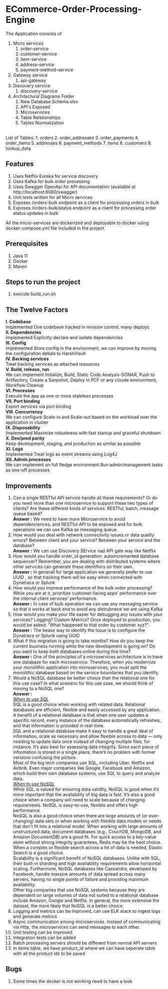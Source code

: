 # ECommerce-Order-Processing-Engine

The Application consists of 
1. Micro services
	1. order-service
	2. customer-service
	3. item-service
	4. address-service
	5. payment-method-service
2. Gateway service
	1. api-gateway
3. Discovery service
	1. discovery-service
4. Architectural Diagrams Folder
	1. New Database Schema.xlsx
	2. API's Exposed
	3. Microservices
	4. Table Relationships
	5. Tables Normalization
	
	


<BR>
List of Tables:
1. orders	
2. order_addresses	
3. order_payments	
4. order_items	
5. addresses	
6. payment_methods	
7. items	
8. customers	
9. lookup_data	



## Features
1. Uses Netflix Eureka for service discovery
2. Uses Kafka for bulk order processing
3. Uses Swagger OpenApi for API documentation (available at http://localhost:8080/swagger)
4. Unit tests written for all Micro services
5. Exposes /orders-bulk endpoint as a client for processing orders in bulk
6. Exposes /orders-bulk/status endpoint as a client for processing order status updates in bulk

All the micro-services are dockerized and deployable to docker using docker-compose.yml file included in the project.

## Prerequisites

1. Java 11
2. Docker
3. Maven

## Steps to run the project

1. execute build_run.sh

## The Twelve Factors
<B>I. Codebase </B><BR>
	Implemented One codebase tracked in revision control, many deploys<BR>
<B>II. Dependencies </B><BR>
	Implemented Explicitly declare and isolate dependencies<BR>
<B>III. Config </B><BR>
	Implemented Store config in the environment, we can improve by moving the configuration detials to HarshiVault<BR>
<B>IV. Backing services</B><BR>
	Treat backing services as attached resources<BR>
<B>V. Build, release, run </B><BR>
	We can implement Initialize, Build, Static Code Analysis-SONAR, Push to Artifactory, Create a Sanpshot, Deploy in PCF or any cloude environment, Workflow Cleanup<BR>
<B>VI. Processes</B><BR>
	Execute the app as one or more stateless processes<BR>
<B>VII. Port binding</B><BR>
	Export services via port binding<BR>
<B>VIII. Concurrency </B><BR>
	We can configure Scale-in and Scale-out based on the workload over the application in cluster<BR>
<B>IX. Disposability </B><BR>
	Implemented Maximize robustness with fast startup and graceful shutdown<BR>
<B>X. Dev/prod parity </B> <BR>
	Keep development, staging, and production as similar as possible<BR>
<B>XI. Logs </B><BR>
	Implemented Treat logs as event streams using Log4J<BR>
<B>XII. Admin processes </B><BR>
	We can implement on full fledge environment.Run admin/management tasks as one-off processes<BR>


## Improvements

1. Can a single RESTful API service handle all these requirements? Or do you
need more than one microservice to support these two types of clients?
Are these different kinds of services: RESTful, batch, message queue
based?
<BR><B> Answer :</B> We need to have more Microservice to avoid dependenciences, and RESTful API to be exposed and for bulk operations we can use Kafka as messaging queue. 
2. How would you deal with network connectivity issues or data quality
errors? Between client and your service? Between your service and the
database?
<BR><B> Answer :</B> We can use Discovery SErvice nad API gate way like Netflix
3. How would you handle order_id generation: autoincremented database
sequencer? Remember, you are dealing with distributed systems where
other services can generate these identifiers on their own.
<BR><B> Answer :</B> In generall for large application we generally prefer to use UUID , so that tracking them will be easy when connected with Dynatrace or Splunk
4. How would you improve performance of the bulk order processing? While
you are at it, prioritize customer-facing apps’ performance over the
internal client services’ performance.
<BR><B> Answer :</B> In case of bulk operation we can use any messaging service so that it works at back end to avoid any distrubnece we are using Kafka
5. How would you make your life easier for debugging any issues with your
services? Logging? Custom Metrics? Once deployed to production, you
would be asked: “What happened to that order by customer xyz?”.
<BR><B> Answer :</B> The bease way to identify the Issue is to configure the Dynatrace or Splunk using UUID
6. What if this migration is going to take months? How do you keep the
current business running while the new development is going on? Do you
want to keep both databases online during this time?
<BR><B> Answer :</B> One of the principles of a microservices architecture is to have one database for each microservice. Therefore, when you modernize your monolithic application into microservices, you must split the monolithic database based on the service boundaries that you identify. 
7. Would a NoSQL database be better choice than the relational one for this
use case? In what scenario for this use case, we should think of moving to
a NoSQL one?
<BR><B> Answer :</B>
	<BR><ins><I> When to use SQL</I></ins>
<BR> SQL is a good choice when working with related data. Relational databases are efficient, flexible and easily accessed by any application. A benefit of a relational database is that when one user updates a specific record, every instance of the database automatically refreshes, and that information is provided in real-time.<BR> SQL and a relational database make it easy to handle a great deal of information, scale as necessary and allow flexible access to data — only needing to update data once instead of changing multiple files, for instance. It’s also best for assessing data integrity. Since each piece of information is stored in a single place, there’s no problem with former versions confusing the picture.<BR> Most of the big tech companies use SQL, including Uber, Netflix and Airbnb. Even major companies like Google, Facebook and Amazon, which build their own database systems, use SQL to query and analyze data.
	<BR><ins><I>When to use NoSQL</I></ins>
<BR> While SQL is valued for ensuring data validity, NoSQL is good when it’s more important that the availability of big data is fast. It’s also a good choice when a company will need to scale because of changing requirements. NoSQL is easy-to-use, flexible and offers high performance.<BR> NoSQL is also a good choice when there are large amounts of (or ever-changing) data sets or when working with flexible data models or needs that don't fit into a relational model. When working with large amounts of unstructured data, document databases (e.g., CouchDB, MongoDB, and Amazon DocumentDB) are a good fit. For quick access to a key-value store without strong integrity guarantees, Redis may be the best choice. When a complex or flexible search across a lot of data is needed, Elastic Search is a good choice.<BR> Scalability is a significant benefit of NoSQL databases. Unlike with SQL, their built-in sharding and high availability requirements allow horizontal scaling. Furthermore, NoSQL databases like Cassandra, developed by Facebook, handle massive amounts of data spread across many servers, having no single points of failure and providing maximum availability.<BR> Other big companies that use NoSQL systems because they are dependent on large volumes of data not suited to a relational database include Amazon, Google and Netflix. In general, the more extensive the dataset, the more likely that NoSQL is a better choice.
8. Logging and metrics can be improved, can use ELK stack to ingest logs and generate metrics
9. Async communication among microservices. Instead of communicating via Http, the microservices can send messages to each other.
10. Unit testing can be improved
11. Integration tests can be added
12. Batch processing servers should be different from normal API servers
13. In items table, we have product_id where we can have seperate table with all the product ids to be saved

## Bugs

1. Some times the docker is not working need to have a look